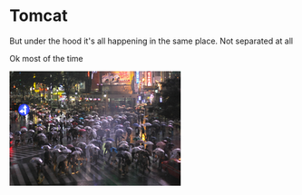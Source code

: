 # Tomcat #

But under the hood it's all happening in the same place. Not separated at all

Ok most of the time

<div class="center">
<img src="images/pedestrian_crowd.jpg" style="width:60%"/>
</div>

